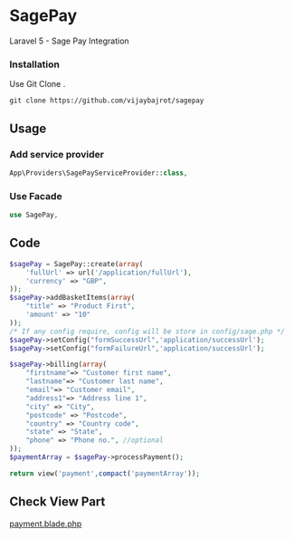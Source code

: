# SagePay
Laravel 5 - Sage Pay Integration

### Installation
Use Git Clone .
```
git clone https://github.com/vijaybajrot/sagepay
```


## Usage

### Add service provider
```php
App\Providers\SagePayServiceProvider::class,
```

### Use Facade
```php
use SagePay,
```

## Code

```php
$sagePay = SagePay::create(array(
    'fullUrl' => url('/application/fullUrl'),
    'currency' => "GBP",
));
$sagePay->addBasketItems(array(
    "title" => "Product First",
    'amount' => "10"
));
/* If any config require, config will be store in config/sage.php */
$sagePay->setConfig("formSuccessUrl",'application/successUrl');
$sagePay->setConfig("formFailureUrl",'application/successUrl');

$sagePay->billing(array(
    "firstname"=> "Customer first name",
    "lastname"=> "Customer last name",
    "email"=> "Customer email",
    "address1"=> "Address line 1",
    "city" => "City",
    "postcode" => "Postcode",
    "country" => "Country code",
    "state" => "State",
    "phone" => "Phone no.", //optional
));
$paymentArray = $sagePay->processPayment();

return view('payment',compact('paymentArray'));
```

## Check View Part
[payment.blade.php](./payment.blade.php)
